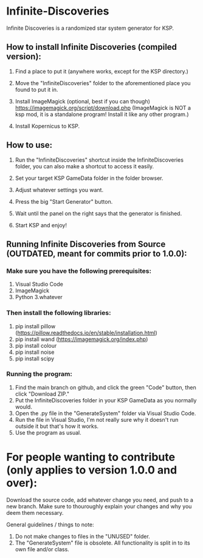 # Infinite-Discoveries
Infinite Discoveries is a randomized star system generator for KSP.

## How to install Infinite Discoveries (compiled version):

1. Find a place to put it (anywhere works, except for the KSP directory.)

2. Move the "InfiniteDiscoveries" folder to the aforementioned place you found to put it in.

3. Install ImageMagick (optional, best if you can though) https://imagemagick.org/script/download.php
(ImageMagick is NOT a ksp mod, it is a standalone program! Install it like any other program.)

4. Install Kopernicus to KSP.

## How to use:

1. Run the "InfiniteDiscoveries" shortcut inside the InfiniteDiscoveries folder, you can also make a shortcut to access it easily.

2. Set your target KSP GameData folder in the folder browser.

3. Adjust whatever settings you want.

4. Press the big "Start Generator" button.

5. Wait until the panel on the right says that the generator is finished.

6. Start KSP and enjoy!


## Running Infinite Discoveries from Source (OUTDATED, meant for commits prior to 1.0.0):

### Make sure you have the following prerequisites:
1. Visual Studio Code
2. ImageMagick
3. Python 3.whatever

### Then install the following libraries:
1. pip install pillow (https://pillow.readthedocs.io/en/stable/installation.html)
2. pip install wand (https://imagemagick.org/index.php)
3. pip install colour
4. pip install noise
5. pip install scipy

### Running the program:
1. Find the main branch on github, and click the green "Code" button, then click "Download ZIP."
2. Put the InfiniteDiscoveries folder in your KSP GameData as you normally would.
3. Open the .py file in the "GenerateSystem" folder via Visual Studio Code.
4. Run the file in Visual Studio, I'm not really sure why it doesn't run outside it but that's how it works.
5. Use the program as usual.

# For people wanting to contribute (only applies to version 1.0.0 and over):

Download the source code, add whatever change you need, and push to a new branch. Make sure to thouroughly explain your changes and why you deem them necessary.

General guidelines / things to note:

1. Do not make changes to files in the "UNUSED" folder.
2. The "GenerateSystem" file is obsolete. All functionality is split in to its own file and/or class.
